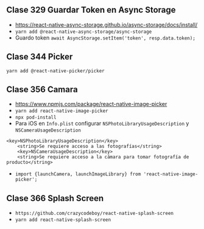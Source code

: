 ## Clase 329 Guardar Token en Async Storage

- https://react-native-async-storage.github.io/async-storage/docs/install/
- `yarn add @react-native-async-storage/async-storage`
- Guardo token `await AsyncStorage.setItem('token', resp.data.token);`

## Clase 344 Picker

`yarn add @react-native-picker/picker`

## Clase 356 Camara

- https://www.npmjs.com/package/react-native-image-picker
- `yarn add react-native-image-picker`
- `npx pod-install`
- Para iOS en `Info.plist` configurar `NSPhotoLibraryUsageDescription` y `NSCameraUsageDescription`

```
<key>NSPhotoLibraryUsageDescription</key>
	<string>Se requiere acceso a las fotografías</string>
	<key>NSCameraUsageDescription</key>
	<string>Se requiere acceso a la cámara para tomar fotografía de producto</string>
```

- `import {launchCamera, launchImageLibrary} from 'react-native-image-picker';`

## Clase 366 Splash Screen

- `https://github.com/crazycodeboy/react-native-splash-screen`
- `yarn add react-native-splash-screen`
